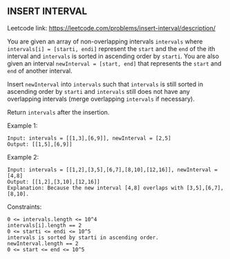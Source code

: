 ## INSERT INTERVAL

Leetcode link: https://leetcode.com/problems/insert-interval/description/

You are given an array of non-overlapping intervals `intervals` where `intervals[i] = [starti, endi]` represent the `start` and the `end` of the ith interval and `intervals` is sorted in ascending order by `starti`. You are also given an interval `newInterval = [start, end]` that represents the `start` and `end` of another interval.

Insert `newInterval` into `intervals` such that `intervals` is still sorted in ascending order by `starti` and `intervals` still does not have any overlapping intervals (merge overlapping `intervals` if necessary).

Return `intervals` after the insertion.

Example 1:

```
Input: intervals = [[1,3],[6,9]], newInterval = [2,5]
Output: [[1,5],[6,9]]
```

Example 2:

```
Input: intervals = [[1,2],[3,5],[6,7],[8,10],[12,16]], newInterval = [4,8]
Output: [[1,2],[3,10],[12,16]]
Explanation: Because the new interval [4,8] overlaps with [3,5],[6,7],[8,10].
```

Constraints:

```
0 <= intervals.length <= 10^4
intervals[i].length == 2
0 <= starti <= endi <= 10^5
intervals is sorted by starti in ascending order.
newInterval.length == 2
0 <= start <= end <= 10^5
```
